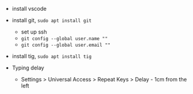- install vscode
- install git, `sudo apt install git`
  - set up ssh
  - `git config --global user.name ""`
  - `git config --global user.email ""`
- install tig, `sudo apt install tig`

- Typing delay
  - Settings > Universal Access > Repeat Keys > Delay - 1cm from the left
